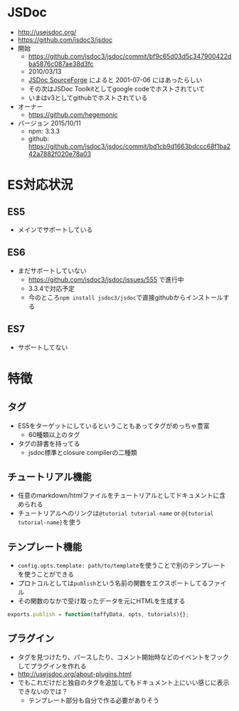 # JSDoc
- http://usejsdoc.org/
- https://github.com/jsdoc3/jsdoc
- 開始
  - https://github.com/jsdoc3/jsdoc/commit/bf9c65d03d5c347900422dba5876c087ae38d3fc
  - 2010/03/13
  - [JSDoc SourceForge](http://sourceforge.net/projects/jsdoc/) によると 2001-07-06 にはあったらしい
  - その次はJSDoc Toolkitとしてgoogle codeでホストされていて
  - いまはv3としてgithubでホストされている
- オーナー
  - https://github.com/hegemonic
- バージョン 2015/10/11
  - npm: 3.3.3
  - github: https://github.com/jsdoc3/jsdoc/commit/bd1cb9d1663bdccc68f1ba242a7882f020e78a03

# ES対応状況
## ES5
- メインでサポートしている

## ES6
- まだサポートしていない
  - https://github.com/jsdoc3/jsdoc/issues/555 で進行中
  - 3.3.4で対応予定
  - 今のところ``npm install jsdoc3/jsdoc``で直接githubからインストールする

## ES7
- サポートしてない

# 特徴
## タグ
- ES5をターゲットにしているということもあってタグがめっちゃ豊富
  - 60種類以上のタグ
- タグの辞書を持ってる
  - jsdoc標準とclosure compilerの二種類

## チュートリアル機能
- 任意のmarkdown/htmlファイルをチュートリアルとしてドキュメントに含められる
- チュートリアルへのリンクは``@tutorial tutorial-name`` or ``@{tutorial tutorial-name}``を使う

## テンプレート機能
- ``config.opts.template: path/to/template``を使うことで別のテンプレートを使うことができる
- プロトコルとしては``publish``という名前の関数をエクスポートしてるファイル
- その関数のなかで受け取ったデータを元にHTMLを生成する

```javascript
exports.publish = function(taffyData, opts, tutorials){};
```

## プラグイン
- タグを見つけたり、パースしたり、コメント開始時などのイベントをフックしてプラグインを作れる
- http://usejsdoc.org/about-plugins.html
- でもこれだけだと独自のタグを追加してもドキュメント上にいい感じに表示できないのでは？
  - テンプレート部分も自分で作る必要がありそう


